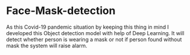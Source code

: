 # Face-Mask-detection
As this Covid-19 pandemic situation by keeping this thing in mind I developed this Object detection model with help of Deep Learning. It will detect whether person is wearing a mask or not if person found without mask the system will raise alarm.
